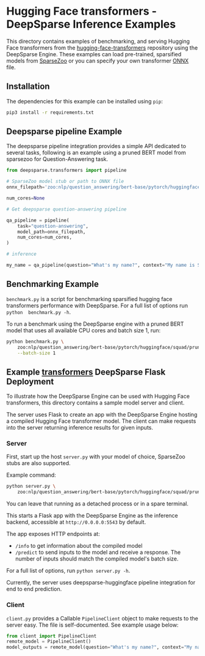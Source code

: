 <!--
Copyright (c) 2021 - present / Neuralmagic, Inc. All Rights Reserved.

Licensed under the Apache License, Version 2.0 (the "License");
you may not use this file except in compliance with the License.
You may obtain a copy of the License at

   http://www.apache.org/licenses/LICENSE-2.0

Unless required by applicable law or agreed to in writing,
software distributed under the License is distributed on an "AS IS" BASIS,
WITHOUT WARRANTIES OR CONDITIONS OF ANY KIND, either express or implied.
See the License for the specific language governing permissions and
limitations under the License.
-->

# Hugging Face transformers - DeepSparse Inference Examples
This directory contains examples of benchmarking, and serving Hugging Face transformers from the [hugging-face-transformers](https://github.com/huggingface/transformers)
repository using the DeepSparse Engine. These examples can load pre-trained,
sparsified models from [SparseZoo](https://github.com/neuralmagic/sparsezoo) 
or you can specify your own transformer [ONNX](https://onnx.ai/) file.

## Installation
The dependencies for this example can be installed using `pip`:
```bash
pip3 install -r requirements.txt
```
## Deepsparse pipeline Example

The deepsparse pipeline integration provides a simple API dedicated to several 
tasks, 
following is an example using a pruned BERT model from sparsezoo for 
Question-Answering task. 

```python
from deepsparse.transformers import pipeline

# SparseZoo model stub or path to ONNX file
onnx_filepath='zoo:nlp/question_answering/bert-base/pytorch/huggingface/squad/pruned-moderate'

num_cores=None

# Get deepsparse question-answering pipeline

qa_pipeline = pipeline(
    task="question-answering",
    model_path=onnx_filepath,
    num_cores=num_cores,
)

# inference

my_name = qa_pipeline(question="What's my name?", context="My name is Snorlax")
```

## Benchmarking Example
`benchmark.py` is a script for benchmarking sparsified hugging face transformers
performance with DeepSparse.  For a full list of options run `python 
benchmark.py -h`.

To run a benchmark using the DeepSparse engine with a pruned BERT model that uses all available CPU cores and batch size 1, run:
```bash
python benchmark.py \
    zoo:nlp/question_answering/bert-base/pytorch/huggingface/squad/pruned-moderate \
    --batch-size 1
```



## Example [transformers](https://github.com/huggingface/transformers) DeepSparse Flask Deployment

To illustrate how the DeepSparse Engine can be used with Hugging Face 
transformers, this directory contains a sample model server and client. 

The server uses Flask to create an app with the DeepSparse Engine hosting a
compiled Hugging Face transformer model.
The client can make requests into the server returning inference results for 
given inputs.

### Server

First, start up the host `server.py` with your model of choice, SparseZoo stubs are
also supported.

Example command:
```bash
python server.py \
    zoo:nlp/question_answering/bert-base/pytorch/huggingface/squad/pruned-moderate
```

You can leave that running as a detached process or in a spare terminal.

This starts a Flask app with the DeepSparse Engine as the inference backend, accessible at `http://0.0.0.0:5543` by default.

The app exposes HTTP endpoints at:
- `/info` to get information about the compiled model
- `/predict` to send inputs to the model and receive a response.
    The number of inputs should match the compiled model's batch size.

For a full list of options, run `python server.py -h`.

Currently, the server uses deepsparse-huggingface pipeline integration 
for end to end prediction.  

### Client

`client.py` provides a Callable `PipelineClient` object to make requests to the 
server easy.
The file is self-documented.  See example usage below:

```python
from client import PipelineClient
remote_model = PipelineClient()
model_outputs = remote_model(question="What's my name?", context="My name is Snorlax")
```
